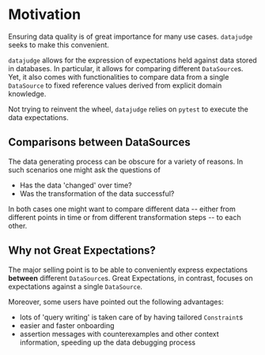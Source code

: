 # Motivation

Ensuring data quality is of great importance for many use cases. `datajudge` seeks to make this convenient.

`datajudge` allows for the expression of expectations held against data stored in databases. In particular, it allows for comparing different `DataSource`s. Yet, it also comes with functionalities to compare data from a single `DataSource` to fixed reference values derived from explicit domain knowledge.

Not trying to reinvent the wheel, `datajudge` relies on `pytest` to execute the data expectations.

## Comparisons between DataSources

The data generating process can be obscure for a variety of reasons. In such scenarios one might ask the questions of

- Has the data 'changed' over time?
- Was the transformation of the data successful?

In both cases one might want to compare different data -- either from different points in time or from different transformation steps -- to each other.

## Why not Great Expectations?

The major selling point is to be able to conveniently express expectations **between** different `DataSource`s. Great Expectations, in contrast, focuses on expectations against a single `DataSource`.

Moreover, some users have pointed out the following advantages:

- lots of 'query writing' is taken care of by having tailored `Constraint`s
- easier and faster onboarding
- assertion messages with counterexamples and other context information, speeding up the data debugging process
